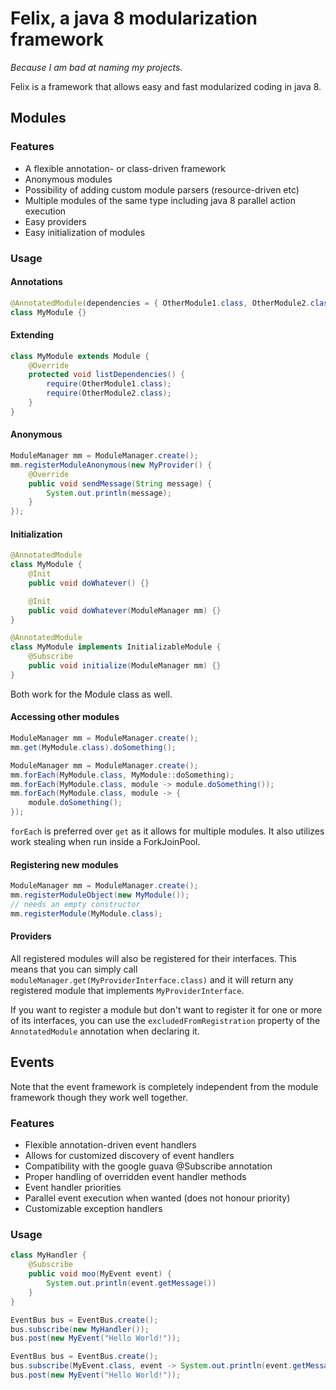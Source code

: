 Felix, a java 8 modularization framework
========================================

*Because I am bad at naming my projects.*

Felix is a framework that allows easy and fast modularized coding in java 8.

Modules
-------

### Features

- A flexible annotation- or class-driven framework
- Anonymous modules
- Possibility of adding custom module parsers (resource-driven etc)
- Multiple modules of the same type including java 8 parallel action execution
- Easy providers
- Easy initialization of modules

### Usage

#### Annotations

```Java
@AnnotatedModule(dependencies = { OtherModule1.class, OtherModule2.class })
class MyModule {}
```

#### Extending

```Java
class MyModule extends Module {
    @Override
    protected void listDependencies() {
        require(OtherModule1.class);
        require(OtherModule2.class);
    }
}
```

#### Anonymous

```Java
ModuleManager mm = ModuleManager.create();
mm.registerModuleAnonymous(new MyProvider() {
    @Override
    public void sendMessage(String message) {
        System.out.println(message);
    }
});
```

#### Initialization

```Java
@AnnotatedModule
class MyModule {
    @Init
    public void doWhatever() {}

    @Init
    public void doWhatever(ModuleManager mm) {}
}
```

```Java
@AnnotatedModule
class MyModule implements InitializableModule {
    @Subscribe
    public void initialize(ModuleManager mm) {}
}
```

Both work for the Module class as well.

#### Accessing other modules

```Java
ModuleManager mm = ModuleManager.create();
mm.get(MyModule.class).doSomething();
```

```Java
ModuleManager mm = ModuleManager.create();
mm.forEach(MyModule.class, MyModule::doSomething);
mm.forEach(MyModule.class, module -> module.doSomething());
mm.forEach(MyModule.class, module -> {
    module.doSomething();
});
```

`forEach` is preferred over `get` as it allows for multiple modules. It also utilizes work stealing when run inside a
 ForkJoinPool.

#### Registering new modules

```Java
ModuleManager mm = ModuleManager.create();
mm.registerModuleObject(new MyModule());
// needs an empty constructor
mm.registerModule(MyModule.class);
```

#### Providers

All registered modules will also be registered for their interfaces. This means that you can simply call
`moduleManager.get(MyProviderInterface.class)` and it will return any registered module that implements
`MyProviderInterface`.

If you want to register a module but don't want to register it for one or more of its interfaces,
you can use the `excludedFromRegistration` property of the `AnnotatedModule` annotation when declaring it.

Events
------

Note that the event framework is completely independent from the module framework though they work well together.

### Features

- Flexible annotation-driven event handlers
- Allows for customized discovery of event handlers
- Compatibility with the google guava @Subscribe annotation
- Proper handling of overridden event handler methods
- Event handler priorities
- Parallel event execution when wanted (does not honour priority)
- Customizable exception handlers

### Usage

```Java
class MyHandler {
    @Subscribe
    public void moo(MyEvent event) {
        System.out.println(event.getMessage())
    }
}

EventBus bus = EventBus.create();
bus.subscribe(new MyHandler());
bus.post(new MyEvent("Hello World!"));
```

```Java
EventBus bus = EventBus.create();
bus.subscribe(MyEvent.class, event -> System.out.println(event.getMessage()));
bus.post(new MyEvent("Hello World!"));
```
